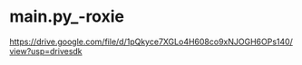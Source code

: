 # main.py_-roxie
https://drive.google.com/file/d/1pQkyce7XGLo4H608co9xNJOGH6OPs140/view?usp=drivesdk
